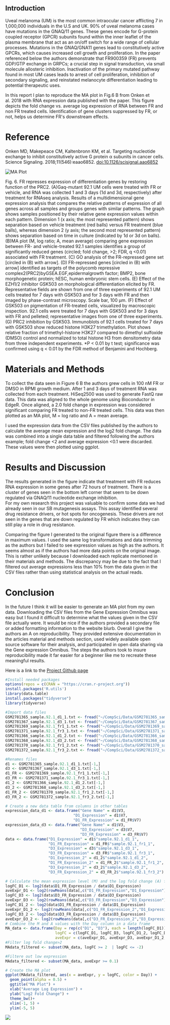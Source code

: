 ## Introduction

Uveal melanoma (UM) is the most common intraocular cancer afflicting 7
in 1,000,000 individuals in the U.S and UK. 90% of uveal melanoma cases
have mutations in the GNAQ/11 genes. These genes encode for G-protein
coupled receptor (GPCR) subunits found within the inner leaflet of the
plasma membrane that act as an on/off switch for a wide range of
cellular processes. Mutations in the GNAQ/GNA11 genes lead to
constitutively active GPCRs, which causes increased cell growth and
proliferation. In the paper referenced below the authors demonstrate
that FR900359 (FR) prevents GDP/GTP exchange in GRPCs; a crucial step in
signal transduction, via small molecule allosteric inhibition.
Inactivation of the primary mutated pathway found in most UM cases leads
to arrest of cell proliferation, inhibition of secondary signaling, and
reinstated melanocyte differentiation leading to potential therapeutic
uses.

In this report I plan to reproduce the MA plot in Fig.6 B from Onken et
al. 2018 with RNA expression data published with the paper. This figure
depicts the fold change vs. average log expression of RNA between FR and
non FR treated cells. Identification of gene clusters suppressed by FR,
or not, helps us determine FR's downstream effects.

# Reference

Onken MD, Makepeace CM, Kaltenbronn KM, et al. Targeting nucleotide
exchange to inhibit constitutively active G protein α subunits in cancer
cells. Science Signaling. 2018;11(546):eaao6852.
<doi:10.1126/scisignal.aao6852>

![MA Plot](images/Onken2018_MAplot.jpeg)

Fig. 6. FR represses expression of differentiation genes by restoring
function of the PRC2. (A)Gaq-mutant 92.1 UM cells were treated with FR
or vehicle, and RNA was collected 1 and 3 days (1d and 3d, respectively)
after treatment for RNAseq analysis. Results of a multidimensional gene
expression analysis that compares the relative patterns of expression of
all genes across all samples and groups genes with similar patterns. The
graph shows samples positioned by their relative gene expression values
within each pattern. Dimension 1 (x axis; the most represented pattern)
shows separation based on vehicle treatment (red balls) versus FR
treatment (blue balls), whereas dimension 2 (y axis; the second most
represented pattern) shows separation based on time in culture
(indicated by 1d or 3d on balls). (B)MA plot (M, log ratio; A, mean
average) comparing gene expression between FR- and vehicle-treated 92.1
samples identifies a group of significantly reduced genes (circled; fold
change, \>2; FDR, q \<0.01) associated with FR treatment. (C) GO
analysis of the FR-repressed gene set \[circled in (B) with arrow\]. (D)
FR-repressed genes \[circled in (B) with arrow\] identified as targets
of the polycomb repressive complex2(PRC2)byGSEA.EGF,epidermalgrowth
factor; BMP2, bone morphogenetic protein; hESC, human embryonic stem
cells. (E) Effect of the EZH1/2 inhibitor GSK503 on morphological
differentiation elicited by FR. Representative fields are shown from one
of three experiments of 92.1 UM cells treated for 7 days with GSK503 and
for 3 days with FR and then imaged by phase-contrast microscopy. Scale
bar, 100 μm. (F) Effect of GSK503 on pigmentation of FR-treated cells,
visualized by macroscopic inspection. 92.1 cells were treated for 7 days
with GSK503 and for 3 days with FR and pelleted; representative images
from one of three experiments. (G) PRC2 inhibition by GSK503.
Immunoblots of 92.1 cells treated for 7 days with GSK503 show reduced
histone H3K27 trimethylation. Plot shows relative fraction of
trimethyl-histone H3K27 compared to dimethyl sulfoxide (DMSO) control
and normalized to total histone H3 from densitometry data from three
independent experiments. \*P \< 0.01 by t test; significance was
confirmed using q \< 0.01 by the FDR method of Benjamini and Hochberg.

# Materials and Methods

To collect the data seen in Figure 6 B the authors grew cells in 100 nM
FR or DMSO in RPMI growth medium. After 1 and 3 days of treatment RNA
was collected from each treatment. HiSeq2500 was used to generate FastQ
raw data. This data was aligned to the whole genome using Bioconductor
in EdgeR. Once aligned, a 2.0 fold change in expression was considered
significant comparing FR treated to non-FR treated cells. This data was
then plotted as an MA plot, M = log ratio and A = mean average.

I used the expression data from the CSV files published by the authors
to calculate the average mean expression and the log2 fold change. The
data was combined into a single data table and filtered following the
authors example; fold change \<2 and average expression \<0.1 were
discarded. These values were then plotted using ggplot.

# Results and Discussion

The results generated in the figure indicate that treatment with FR
reduces RNA expression in some genes after 72 hours of treatment. There
is a cluster of genes seen in the bottom left corner that seem to be
down regulated via GNAQ/11 nucleotide exchange inhibition.\
For my own research this project was valuable to confirm some data we
had already seen in our SB mutagenesis assays. This assay identified
several drug resistance drivers, or hot spots for oncogenesis. These
drivers are not seen in the genes that are down regulated by FR which
indicates they can still play a role in drug resistance.

Comparing the figure I generated to the original figure there is a
difference in maximum values. I used the same log transformations and
data trimming as the authors but I failed to see expression values as
high as the authors. It seems almost as if the authors had more data
points on the original image. This is rather unlikely because I
downloaded each replicate mentioned in their materials and methods. The
discrepancy may be due to the fact that I filtered out average
expressions less than 10% from the data given in the CSV files rather
than using statistical analysis on the actual reads.

# Conclusion

In the future I think it will be easier to generate an MA plot from my
own data. Downloading the CSV files from the Gene Expression Omnibus was
easy but I found it difficult to determine what the values given in the
CSV file actually were. It would be nice if the authors provided a
secondary file or added formatting information to the website blurb.
Overall I give the authors an A on reproducibility. They provided
extensive documentation in the articles material and methods section,
used widely available open source software for their analysis, and
participated in open data sharing via the Gene expression Omnibus. The
steps the authors took to insure reproducibility made it far easier for
a beginner like me to recreate these meaningful results.

Here is a link to the [Project Github
page](https://github.com/Intro-Sci-Comp-UIowa/biol-4386-course-project-and04304.git)

``` r
#Install needed packages 
options(repos = c(CRAN = "https://cran.r-project.org"))
install.packages('R.utils')
library(data.table)
install.packages("tidyverse")
library(tidyverse)
```

``` r
#Import data files 
GSM2781365_sample.92.1_d1_1.txt <- fread("~/CompSci/Data/GSM2781365_sample.92.1_d1_1.txt.gz")
GSM2781367_sample.92.1_d3_1.txt <- fread("~/CompSci/Data/GSM2781367_sample.92.1_d3_1.txt.gz")
GSM2781369_sample.92.1_fr1_1.txt <- fread("~/CompSci/Data/GSM2781369_sample.92.1_fr1_1.txt.gz")
GSM2781371_sample.92.1_fr3_1.txt <- fread("~/CompSci/Data/GSM2781371_sample.92.1_fr3_1.txt.gz")
GSM2781366_sample.92.1_d1_2.txt <- fread("~/CompSci/Data/GSM2781366_sample.92.1_d1_2.txt.gz")
GSM2781368_sample.92.1_d3_2.txt <- fread("~/CompSci/Data/GSM2781368_sample.92.1_d3_2.txt.gz")
GSM2781370_sample.92.1_fr1_2.txt <- fread("~/CompSci/Data/GSM2781370_sample.92.1_fr1_2.txt.gz")
GSM2781372_sample.92.1_fr3_2.txt <- fread("~/CompSci/Data/GSM2781372_sample.92.1_fr3_2.txt.gz")
```

``` r
#Renames files 
d1 <- GSM2781365_sample.92.1_d1_1.txt[-1,]
d3 <- GSM2781367_sample.92.1_d3_1.txt[-1,]
d1_FR <- GSM2781369_sample.92.1_fr1_1.txt[-1,]
d3_FR <- GSM2781371_sample.92.1_fr3_1.txt[-1,]
d1_2 <- GSM2781366_sample.92.1_d1_2.txt[-1,]
d3_2 <- GSM2781368_sample.92.1_d3_2.txt[-1,]
d1_FR_2 <- GSM2781370_sample.92.1_fr1_2.txt[-1,]
d3_FR_2 <- GSM2781372_sample.92.1_fr3_2.txt[-1,]
```

``` r
# Create a new data table from columns in other tables
expression_data_d1 <- data.frame("Gene Name" = d1$V3,
                              "D1_Expression" = d1$V7,
                              "D1_FR_Expression" = d1_FR$V7)
expression_data_d3 <- data.frame("Gene Name" = d1$V3,
                                 "D3_Expression" = d3$V7,
                                 "D3_FR_Expression" = d3_FR$V7)
data <- data.frame("D1_Expression" = d1$"sample.92.1_d1_1",
                   "D1_FR_Expression" = d1_FR$"sample.92.1_fr1_1",
                   "D3_Expression" = d3$"sample.92.1_d3_1",
                   "D3_FR_Expression" = d3_FR$"sample.92.1_fr3_1",
                   "D1_Expression_2" = d1_2$"sample.92.1_d1_2",
                   "D1_FR_Expression_2" = d1_FR_2$"sample.92.1_fr1_2",
                   "D3_Expression_2" = d3_2$"sample.92.1_d3_2",
                   "D3_FR_Expression_2" = d3_FR_2$"sample.92.1_fr3_2")
```

``` r
# Calculate the mean expression level (M) and the log fold change (A) for each gene
logFC_D1 <- log2(data$D1_FR_Expression / data$D1_Expression)
aveExpr_D1 <- log2(rowMeans(data[,c("D1_FR_Expression","D1_Expression")], na.rm = TRUE))
logFC_D3 <- log2(data$D3_FR_Expression / data$D3_Expression)
aveExpr_D3 <- log2(rowMeans(data[,c("D3_FR_Expression","D3_Expression")], na.rm = TRUE))
logFC_D1_2 <- log2(data$D1_FR_Expression / data$D1_Expression)
aveExpr_D1_2 <- log2(rowMeans(data[,c("D1_FR_Expression_2","D1_Expression_2")], na.rm = TRUE))
logFC_D3_2 <- log2(data$D3_FR_Expression / data$D3_Expression)
aveExpr_D3_2 <- log2(rowMeans(data[,c("D3_FR_Expression_2","D3_Expression_2")], na.rm = TRUE))
# Combine the M and A values with the Day column in a data frame
MA_data <- data.frame(Day = rep(c("D1", "D3"), each = length(logFC_D1)),
                      logFC = c(logFC_D1, logFC_D3, logFC_D1_2, logFC_D3_2 ),
                      aveExpr = c(aveExpr_D1, aveExpr_D3, aveExpr_D1_2, aveExpr_D3_2))
#Filter log fold change>2
MAdata_filtered <- subset(MA_data, logFC >= 2  | logFC <= -2)

#Filtere out low expression
MAdata_filtered <- subset(MA_data, aveExpr >= 0.1)

# Create the MA plot
ggplot(MAdata_filtered, aes(x = aveExpr, y = logFC, color = Day)) +
  geom_point(alpha = 0.5) +
  ggtitle("MA Plot") +
  xlab("Average Log Expression") +
  ylab("Log2 Fold Change") +
  theme_bw()+
  xlim(-1, 5) +
  ylim(-5, 5)
```

![](images/unnamed-chunk-5-1.png)

